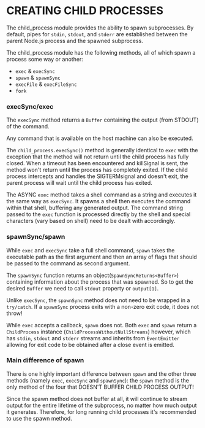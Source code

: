 # CREATING CHILD PROCESSES

The child_process module provides the ability to spawn subprocesses. By default, pipes for `stdin`, `stdout`, and `stderr` are established between the parent Node.js process and the spawned subprocess.<br>

The child_process module has the following methods, all of which spawn a process some way or another:

- `exec` & `execSync`
- `spawn` & `spawnSync`
- `execFile` & `execFileSync`
- `fork`

### execSync/exec

The `execSync` method returns a `Buffer` containing the output (from STDOUT) of the command.<br>

Any command that is available on the host machine can also be executed.<br>

The `child_process.execSync()` method is generally identical to `exec` with the exception that the method will not return until the child process has fully closed. When a timeout has been encountered and killSignal is sent, the method won't return until the process has completely exited. If the child process intercepts and handles the SIGTERMsignal and doesn't exit, the parent process will wait until the child process has exited.

The ASYNC `exec` method takes a shell command as a string and executes it the same way as `execSync`. It spawns a shell then executes the command within that shell, buffering any generated output. The command string passed to the `exec` function is processed directly by the shell and special characters (vary based on shell) need to be dealt with accordingly.

### spawnSync/spawn

While `exec` and `execSync` take a full shell command, `spawn` takes the executable path as the first argument and then an array of flags that should be passed to the command as second argument.<br>

The `spawnSync` function returns an object(`SpawnSyncReturns<Buffer>`) containing information about the process that was spawned. So to get the desired `Buffer` we need to call `stdout` property or `output[1]`.<br>

Unlike `execSync`, the `spawnSync` method does not need to be wrapped in a `try/catch`. If a `spawnSync` process exits with a non-zero exit code, it does not throw!<br>

While `exec` accepts a callback, `spawn` does not. Both `exec` and `spawn` return a `ChildProcess` instance (`ChildProcessWithoutNullStreams`) however, which has `stdin`, `stdout` and `stderr` streams and inherits from `EventEmitter` allowing for exit code to be obtained after a close event is emitted.

### Main difference of spawn

There is one highly important difference between `spawn` and the other three methods (namely `exec`, `execSync` and `spawnSync`): the `spawn` method is the only method of the four that DOESN'T BUFFER CHILD PROCESS OUTPUT!<br>

Since the spawn method does not buffer at all, it will continue to stream output for the entire lifetime of the subprocess, no matter how much output it generates. Therefore, for long running child processes it's recommended to use the spawn method.
